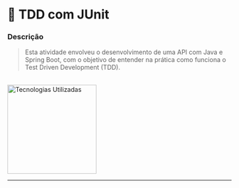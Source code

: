 # 🔧 TDD com JUnit

### Descrição

> Esta atividade envolveu o desenvolvimento de uma API com Java e Spring Boot, com o objetivo de entender na prática como funciona o Test Driven Development (TDD).

<br>

   <img src= "https://skillicons.dev/icons?i=java,spring" width = 200px alt="Tecnologias Utilizadas"/>

---
